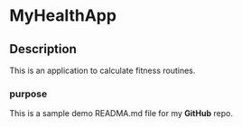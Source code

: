 # MyHealthApp
## Description
This is an application to calculate fitness routines.

### purpose
This is a sample demo READMA.md file for my **GitHub** repo.
